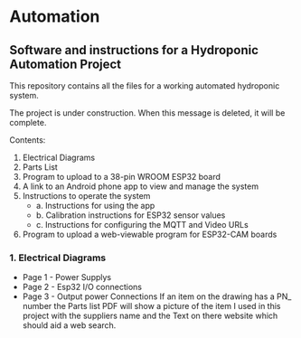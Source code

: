 # Automation
## Software and instructions for a Hydroponic Automation Project

This repository contains all the files for a working automated hydroponic system.

The project is under construction. When this message is deleted, it will be complete.

Contents:

1. Electrical Diagrams
2. Parts List
3. Program to upload to a 38-pin WROOM ESP32 board
4. A link to an Android phone app to view and manage the system
5. Instructions to operate the system
   - a. Instructions for using the app
   - b. Calibration instructions for ESP32 sensor values
   - c. Instructions for configuring the MQTT and Video URLs
6. Program to upload a web-viewable program for ESP32-CAM boards

### 1. Electrical Diagrams
   - Page 1 - Power Supplys
   - Page 2 - Esp32 I/O connections
   - Page 3 - Output power Connections
If an item on the drawing has a PN_ number the Parts list PDF will show a picture of the item I used
in this project with the suppliers name and the Text on there website which should aid a web search. 

